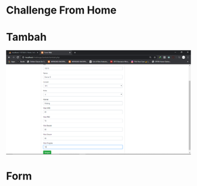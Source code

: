 # Challenge From Home
# Tambah
![Alt Text](https://github.com/damarwdsyh003/Challenge-From-Home/blob/master/Tambah.png)
# Form

